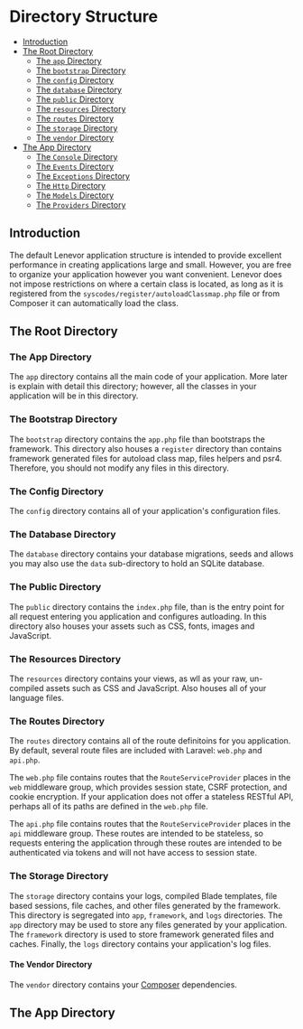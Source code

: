 # Directory Structure

- [Introduction](#introduction)
- [The Root Directory](#the-root-directory)
    - [The `app` Directory](#the-root-app-directory)
    - [The `bootstrap` Directory](#the-bootstrap-directory)
    - [The `config` Directory](#the-config-directory)
    - [The `database` Directory](#the-database-directory)
    - [The `public` Directory](#the-public-directory)
    - [The `resources` Directory](#the-resources-directory)
    - [The `routes` Directory](#the-routes-directory)
    - [The `storage` Directory](#the-storage-directory)
    - [The `vendor` Directory](#the-vendor-directory)
- [The App Directory](#the-app-directory)
    - [The `Console` Directory](#the-console-directory)
    - [The `Events` Directory](#the-events-directory)
    - [The `Exceptions` Directory](#the-exceptions-directory)
    - [The `Http` Directory](#the-http-directory)
    - [The `Models` Directory](#the-models-directory)
    - [The `Providers` Directory](#the-providers-directory)

<a name="introduction"></a>
## Introduction

The default Lenevor application structure  is intended to provide excellent performance in creating applications large and small. However, you are free to organize your application however you want convenient. Lenevor does not impose restrictions on where a certain class is located, as long as it is registered from the `syscodes/register/autoloadClassmap.php` file or from Composer it can automatically load the class.

<a name="the-root-directory"></a>
## The Root Directory

<a name="the-root-app-directory"></a>
### The App Directory

The `app` directory contains all the main code of your application. More later is explain with detail this directory; however,  all the classes in your application will be in this directory.

<a name="the-bootstrap-directory"></a>
### The Bootstrap Directory

The `bootstrap` directory contains the `app.php` file than bootstraps the framework. This directory also houses a `register` directory than contains framework generated files for autoload class map, files helpers and psr4. Therefore, you should not modify any files in this directory. 

<a name="the-config-directory"></a>
### The Config Directory

The `config` directory contains all of your application's configuration files. 

<a name="the-database-directory"></a>
### The Database Directory

The `database` directory contains your database migrations, seeds and allows you may also use the `data` sub-directory to hold an SQLite database.

<a name="the-public-directory"></a>
### The Public Directory

The `public` directory contains the `index.php` file, than is the entry point for all request entering you application and configures autloading. In this directory also houses your assets such as CSS, fonts, images and JavaScript.

<a name="the-resources-directory"></a>
### The Resources Directory

The `resources` directory contains your views, as wll as your raw, un-compiled assets such as CSS and JavaScript. Also houses all of your language files.

<a name="the-routes-directory"></a>
### The Routes Directory

The `routes` directory contains all of the route definitoins for you application. By default, several route files are included with Laravel: `web.php` and `api.php`.

The `web.php` file contains routes that the `RouteServiceProvider` places in the `web` middleware group, which provides session state, CSRF protection, and cookie encryption. If your application does not offer a stateless RESTful API, perhaps all of its paths are defined in the `web.php` file.

The `api.php` file contains routes that the `RouteServiceProvider` places in the `api` middleware group. These routes are intended to be stateless, so requests entering the application through these routes are intended to be authenticated via tokens and will not have access to session state.

<a name="the-routes-directory"></a>
### The Storage Directory

The `storage` directory contains your logs, compiled Blade templates, file based sessions, file caches, and other files generated by the framework. This directory is segregated into `app`, `framework`, and `logs` directories. The `app` directory may be used to store any files generated by your application. The `framework` directory is used to store framework generated files and caches. Finally, the `logs` directory contains your application's log files.

<a name="the-vendor-directory"></a>
#### The Vendor Directory

The `vendor` directory contains your [Composer](https://getcomposer.org) dependencies.

<a name="the-storage-directory"></a>
## The App Directory